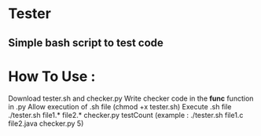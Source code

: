 # Tester
## Simple bash script to test code

How To Use :
============
Download tester.sh and checker.py 
Write checker code in the **func** function in .py
Allow execution of .sh file (chmod +x tester.sh)
Execute .sh file ./tester.sh file1.* file2.* checker.py testCount (example : ./tester.sh file1.c file2.java checker.py 5)

